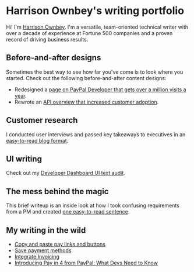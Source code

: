 # Harrison Ownbey's writing portfolio

Hi! I'm [Harrison Ownbey](https://www.linkedin.com/in/harrisonownbey/). I'm a versatile, team-oriented technical writer with over a decade of experience at Fortune 500 companies and a proven record of driving business results.

## Before-and-after designs

Sometimes the best way to see how far you've come is to look where you started. Check out the following before-and-after content designs: 

* Redesigned a [page on PayPal Developer that gets over a million visits a year](https://github.com/hownbey/portfolio/blob/main/get-started-redesign.md).
* Rewrote an [API overview that increased customer adoption](https://github.com/hownbey/portfolio/blob/main/api-rewrite.md).

## Customer research

I conducted user interviews and passed key takeaways to executives in an [easy-to-read blog format](https://github.com/hownbey/portfolio/blob/main/customer-interview-writeup.md). 

## UI writing 

Check out my [Developer Dashboard UI text audit](https://github.com/hownbey/portfolio/blob/main/ui-audit.md).

## The mess behind the magic 

This brief writeup is an inside look at how I took confusing requirements from a PM and created [one easy-to-read sentence](https://github.com/hownbey/portfolio/blob/main/one-sentence.md).

## My writing in the wild 

* [Copy and paste pay links and buttons](https://developer.paypal.com/docs/checkout/copy-paste/)
* [Save payment methods](https://developer.paypal.com/docs/checkout/save-payment-methods/)
* [Integrate Invoicing](https://developer.paypal.com/docs/invoicing/integrate/)
* [Introducing Pay in 4 from PayPal: What Devs Need to Know](https://medium.com/paypal-tech/introducing-pay-in-4-from-paypal-heres-what-devs-need-to-know-12287bd362c1)
